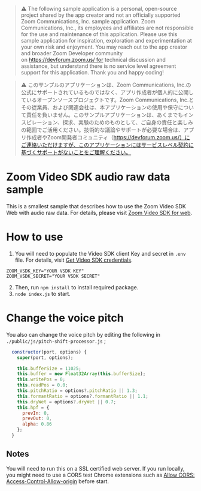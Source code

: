 > ⚠️ The following sample application is a personal, open-source project shared by the app creator and not an officially supported Zoom Communications, Inc. sample application. Zoom Communications, Inc., its employees and affiliates are not responsible for the use and maintenance of this application. Please use this sample application for inspiration, exploration and experimentation at your own risk and enjoyment. You may reach out to the app creator and broader Zoom Developer community on https://devforum.zoom.us/ for technical discussion and assistance, but understand there is no service level agreement support for this application. Thank you and happy coding!

> ⚠️ このサンプルのアプリケーションは、Zoom Communications, Inc.の公式にサポートされているものではなく、アプリ作成者が個人的に公開しているオープンソースプロジェクトです。Zoom Communications, Inc.とその従業員、および関連会社は、本アプリケーションの使用や保守について責任を負いません。このサンプルアプリケーションは、あくまでもインスピレーション、探求、実験のためのものとして、ご自身の責任と楽しみの範囲でご活用ください。技術的な議論やサポートが必要な場合は、アプリ作成者やZoom開発者コミュニティ（https://devforum.zoom.us/）にご連絡いただけますが、このアプリケーションにはサービスレベル契約に基づくサポートがないことをご理解ください。

# Zoom Video SDK audio raw data sample
This is a smallest sample that describes how to use the Zoom Video SDK Web with audio raw data.
For details, please visit [Zoom Video SDK for web](https://developers.zoom.us/docs/video-sdk/web/).

# How to use
1. You will need to populate the Video SDK client Key and secret in `.env` file. For details, visit [Get Video SDK credentials](https://developers.zoom.us/docs/video-sdk/developer-accounts/#get-video-sdk-credentials).

```
ZOOM_VSDK_KEY="YOUR VSDK KEY"
ZOOM_VSDK_SECRET="YOUR VSDK SECRET"
```

2. Then, run ```npm install``` to install required package.
3. ```node index.js``` to start.

# Change the voice pitch
You also can change the voice pitch by editing the following in `./public/js/pitch-shift-processor.js` ;

```javascript
  constructor(port, options) {
    super(port, options);

    this.bufferSize = 11025;
    this.buffer = new Float32Array(this.bufferSize);
    this.writePos = 0;
    this.readPos = 0.0;
    this.pitchRatio = options?.pitchRatio || 1.3;
    this.formantRatio = options?.formantRatio || 1.1;
    this.dryWet = options?.dryWet || 0.7;
    this.hpf = {
      prevIn: 0,
      prevOut: 0,
      alpha: 0.86
    };
  }
```

## Notes
You will need to run this on a SSL certified web server. If you run locally, you might need to use a CORS test Chrome extensions such as [Allow CORS: Access-Control-Allow-origin](https://chrome.google.com/webstore/detail/allow-cors-access-control/lhobafahddgcelffkeicbaginigeejlf/) before start.
